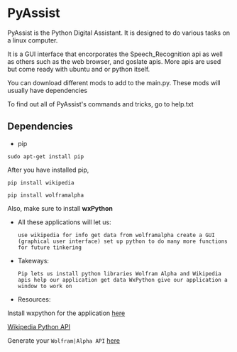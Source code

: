 # PyAssist
PyAssist is the Python Digital Assistant. It is designed to do various tasks on a linux computer.

It is a GUI interface that encorporates the Speech_Recognition api as well as others such as the web browser,
and goslate apis. More apis are used but come ready with ubuntu and or python itself.

You can download different mods to add to the main.py. These mods will usually have dependencies

To find out all of PyAssist's commands and tricks, go to help.txt

## Dependencies 

- pip

`sudo apt-get install pip`

After you have installed pip, 

`pip install wikipedia`

`pip install wolframalpha`

Also, make sure to install **wxPython** 

- All these applications will let us:

    `use wikipedia for info
    get data from wolframalpha
    create a GUI (graphical user interface)
    set up python to do many more functions for future tinkering`

- Takeways:

   `Pip lets us install python libraries
    Wolfram Alpha and Wikipedia apis help our application get data
    WxPython give our application a window to work on`

- Resources:

Install wxpython for the application [here](https://wiki.wxpython.org/How%20to%20install%20wxPython)

[Wikipedia Python API](https://pypi.python.org/pypi/wikipedia/1.4.0)

Generate your `Wolfram|Alpha API` [here](https://products.wolframalpha.com/api/)
